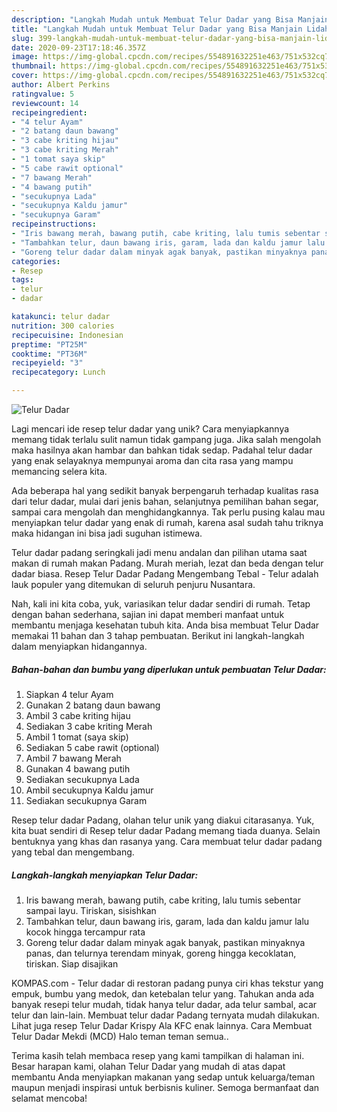 ```yaml
---
description: "Langkah Mudah untuk Membuat Telur Dadar yang Bisa Manjain Lidah"
title: "Langkah Mudah untuk Membuat Telur Dadar yang Bisa Manjain Lidah"
slug: 399-langkah-mudah-untuk-membuat-telur-dadar-yang-bisa-manjain-lidah
date: 2020-09-23T17:18:46.357Z
image: https://img-global.cpcdn.com/recipes/554891632251e463/751x532cq70/telur-dadar-foto-resep-utama.jpg
thumbnail: https://img-global.cpcdn.com/recipes/554891632251e463/751x532cq70/telur-dadar-foto-resep-utama.jpg
cover: https://img-global.cpcdn.com/recipes/554891632251e463/751x532cq70/telur-dadar-foto-resep-utama.jpg
author: Albert Perkins
ratingvalue: 5
reviewcount: 14
recipeingredient:
- "4 telur Ayam"
- "2 batang daun bawang"
- "3 cabe kriting hijau"
- "3 cabe kriting Merah"
- "1 tomat saya skip"
- "5 cabe rawit optional"
- "7 bawang Merah"
- "4 bawang putih"
- "secukupnya Lada"
- "secukupnya Kaldu jamur"
- "secukupnya Garam"
recipeinstructions:
- "Iris bawang merah, bawang putih, cabe kriting, lalu tumis sebentar sampai layu. Tiriskan, sisishkan"
- "Tambahkan telur, daun bawang iris, garam, lada dan kaldu jamur lalu kocok hingga tercampur rata"
- "Goreng telur dadar dalam minyak agak banyak, pastikan minyaknya panas, dan telurnya terendam minyak, goreng hingga kecoklatan, tiriskan. Siap disajikan"
categories:
- Resep
tags:
- telur
- dadar

katakunci: telur dadar 
nutrition: 300 calories
recipecuisine: Indonesian
preptime: "PT25M"
cooktime: "PT36M"
recipeyield: "3"
recipecategory: Lunch

---
```



![Telur Dadar](https://img-global.cpcdn.com/recipes/554891632251e463/751x532cq70/telur-dadar-foto-resep-utama.jpg)

Lagi mencari ide resep telur dadar yang unik? Cara menyiapkannya memang tidak terlalu sulit namun tidak gampang juga. Jika salah mengolah maka hasilnya akan hambar dan bahkan tidak sedap. Padahal telur dadar yang enak selayaknya mempunyai aroma dan cita rasa yang mampu memancing selera kita.

Ada beberapa hal yang sedikit banyak berpengaruh terhadap kualitas rasa dari telur dadar, mulai dari jenis bahan, selanjutnya pemilihan bahan segar, sampai cara mengolah dan menghidangkannya. Tak perlu pusing kalau mau menyiapkan telur dadar yang enak di rumah, karena asal sudah tahu triknya maka hidangan ini bisa jadi suguhan istimewa.

Telur dadar padang seringkali jadi menu andalan dan pilihan utama saat makan di rumah makan Padang. Murah meriah, lezat dan beda dengan telur dadar biasa. Resep Telur Dadar Padang Mengembang Tebal - Telur adalah lauk populer yang ditemukan di seluruh penjuru Nusantara.


Nah, kali ini kita coba, yuk, variasikan telur dadar sendiri di rumah. Tetap dengan bahan sederhana, sajian ini dapat memberi manfaat untuk membantu menjaga kesehatan tubuh kita. Anda bisa membuat Telur Dadar memakai 11 bahan dan 3 tahap pembuatan. Berikut ini langkah-langkah dalam menyiapkan hidangannya.

<!--inarticleads1-->

##### Bahan-bahan dan bumbu yang diperlukan untuk pembuatan Telur Dadar:

1. Siapkan 4 telur Ayam
1. Gunakan 2 batang daun bawang
1. Ambil 3 cabe kriting hijau
1. Sediakan 3 cabe kriting Merah
1. Ambil 1 tomat (saya skip)
1. Sediakan 5 cabe rawit (optional)
1. Ambil 7 bawang Merah
1. Gunakan 4 bawang putih
1. Sediakan secukupnya Lada
1. Ambil secukupnya Kaldu jamur
1. Sediakan secukupnya Garam


Resep telur dadar Padang, olahan telur unik yang diakui citarasanya. Yuk, kita buat sendiri di Resep telur dadar Padang memang tiada duanya. Selain bentuknya yang khas dan rasanya yang. Cara membuat telur dadar padang yang tebal dan mengembang. 

<!--inarticleads2-->

##### Langkah-langkah menyiapkan Telur Dadar:

1. Iris bawang merah, bawang putih, cabe kriting, lalu tumis sebentar sampai layu. Tiriskan, sisishkan
1. Tambahkan telur, daun bawang iris, garam, lada dan kaldu jamur lalu kocok hingga tercampur rata
1. Goreng telur dadar dalam minyak agak banyak, pastikan minyaknya panas, dan telurnya terendam minyak, goreng hingga kecoklatan, tiriskan. Siap disajikan


KOMPAS.com - Telur dadar di restoran padang punya ciri khas tekstur yang empuk, bumbu yang medok, dan ketebalan telur yang. Tahukan anda ada banyak resepi telur mudah, tidak hanya telur dadar, ada telur sambal, acar telur dan lain-lain. Membuat telur dadar Padang ternyata mudah dilakukan. Lihat juga resep Telur Dadar Krispy Ala KFC enak lainnya. Cara Membuat Telur Dadar Mekdi (MCD) Halo teman teman semua.. 

Terima kasih telah membaca resep yang kami tampilkan di halaman ini. Besar harapan kami, olahan Telur Dadar yang mudah di atas dapat membantu Anda menyiapkan makanan yang sedap untuk keluarga/teman maupun menjadi inspirasi untuk berbisnis kuliner. Semoga bermanfaat dan selamat mencoba!
